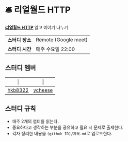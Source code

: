 # 🛎️ 리얼월드 HTTP
[**리얼월드 HTTP**]([https://www.yes24.com/Product/Goods/116977423](https://www.aladin.co.kr/shop/wproduct.aspx?ItemId=187943894)) 읽고 이야기 나누기

<table>
    <tr>
      <td><strong>스터디 장소</td>
      <td>Remote (Google meet)</td>
    </tr>
    <tr>
      <td><strong>스터디 시간</td>
      <td>매주 수요일 22:00</td>
    </tr>
</table> 
        
## 스터디 멤버
|<img src="https://avatars.githubusercontent.com/u/16659000?v=4" width="20%">|<img src="https://avatars.githubusercontent.com/u/81912261?v=4" width="20%">|
|:---:|:---:|
|[hkb8322](https://github.com/hkb8322)|[ycheese](https://github.com/ycheese)|

## 스터디 규칙
- 매주 2개의 챕터를 읽는다.
- 중요하다고 생각하는 부분을 공유하고 필요 시 문제로 출제한다.
- 각자 정리한 내용을 `(github ID)/제목.md`로 업로드한다.
